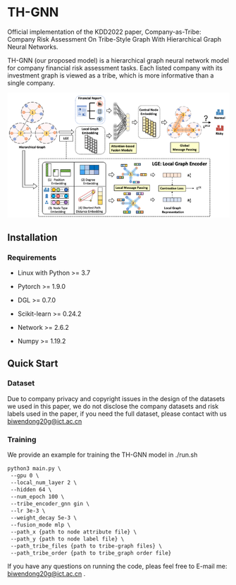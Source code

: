 # TH-GNN

Official implementation of the KDD2022 paper, Company-as-Tribe: Company Risk Assessment On Tribe-Style Graph With Hierarchical Graph Neural Networks.

TH-GNN (our proposed model) is a hierarchical graph neural network model for company financial risk assessment tasks. Each listed company with its investment graph is viewed as a tribe, which is more informative than  a single company. 

![model_overview](model_structure.png)

## Installation

### Requirements

* Linux with Python >= 3.7

* Pytorch >= 1.9.0

* DGL >= 0.7.0

* Scikit-learn >= 0.24.2

* Network >= 2.6.2

* Numpy >= 1.19.2

  

## Quick Start

### Dataset

Due to company privacy and copyright issues in the design of the datasets we used in this paper, we do not disclose the company datasets and risk labels used in the paper, if you need the full dataset, please contact with us [biwendong20g@ict.ac.cn](biwendong20g@ict.ac.cn)

### Training

We provide an example for training the TH-GNN model in ./run.sh

```shell
python3 main.py \
 --gpu 0 \
 --local_num_layer 2 \
 --hidden 64 \
 --num_epoch 100 \
 --tribe_encoder_gnn gin \
 --lr 3e-3 \
 --weight_decay 5e-3 \
 --fusion_mode mlp \
 --path_x {path to node attribute file} \
 --path_y {path to node label file} \
 --path_tribe_files {path to tribe-graph files} \
 --path_tribe_order {path to tribe_graph order file}
```

If you have any questions on running the code, pleas feel free to E-mail me: [biwendong20g@ict.ac.cn](biwendong20g@ict.ac.cn) .

